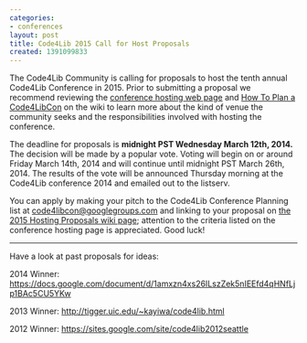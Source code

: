 ```yaml
---
categories:
- conferences
layout: post
title: Code4Lib 2015 Call for Host Proposals
created: 1391099833
---
```

The Code4Lib Community is calling for proposals to host the tenth annual Code4Lib Conference in 2015. Prior to submitting a proposal we recommend reviewing the <a href="http://code4lib.org/conference/hosting">conference hosting web page</a> and <a href="http://wiki.code4lib.org/index.php/How_To_Plan_A_Code4LibCon">How To Plan a Code4LibCon</a> on the wiki to learn more about the kind of venue the community seeks and the responsibilities involved with hosting the conference.

The deadline for proposals is <strong>midnight PST Wednesday March 12th, 2014.</strong> The decision will be made by a popular vote. Voting will begin on or around Friday March 14th, 2014 and will continue until midnight PST March 26th, 2014. The results of the vote will be announced Thursday morning at the Code4Lib conference 2014 and emailed out to the listserv.

You can apply by making your pitch to the Code4Lib Conference Planning list at code4libcon@googlegroups.com and linking to your proposal on <a href="http://wiki.code4lib.org/index.php/2015_Hosting_Proposals">the 2015 Hosting Proposals wiki page</a>; attention to the criteria listed on the conference hosting page is appreciated. Good luck!
<!--break-->
-----------------------------------------------------------
Have a look at past proposals for ideas:

2014 Winner:
<a href="https://docs.google.com/document/d/1amxzn4xs26ILszZek5nIEEfd4qHNfLjp1BAc5CU5YKw">https://docs.google.com/document/d/1amxzn4xs26ILszZek5nIEEfd4qHNfLjp1BAc5CU5YKw</a>

2013 Winner:
<a href="http://tigger.uic.edu/~kayiwa/code4lib.html">http://tigger.uic.edu/~kayiwa/code4lib.html</a>

2012 Winner:
<a href="https://sites.google.com/site/code4lib2012seattle">https://sites.google.com/site/code4lib2012seattle</a>
